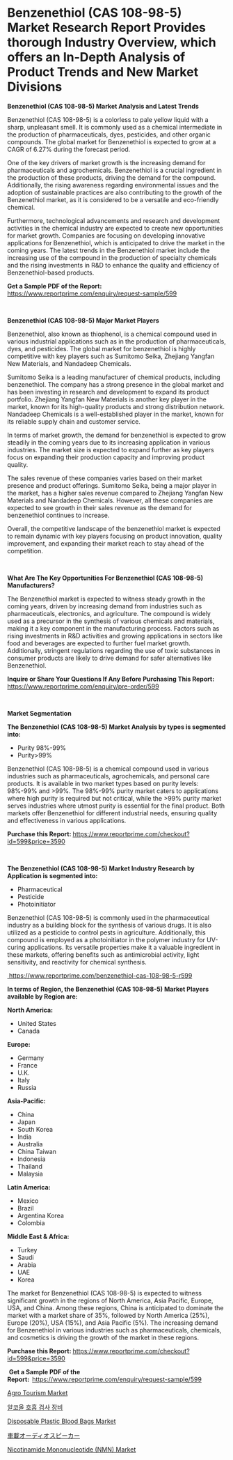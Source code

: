 <p><h1>Benzenethiol (CAS 108-98-5) Market Research Report Provides thorough Industry Overview, which offers an In-Depth Analysis of Product Trends and New Market Divisions</h1></p><p><strong>Benzenethiol (CAS 108-98-5) Market Analysis and Latest Trends</strong></p>
<p><p>Benzenethiol (CAS 108-98-5) is a colorless to pale yellow liquid with a sharp, unpleasant smell. It is commonly used as a chemical intermediate in the production of pharmaceuticals, dyes, pesticides, and other organic compounds. The global market for Benzenethiol is expected to grow at a CAGR of 6.27% during the forecast period.</p><p>One of the key drivers of market growth is the increasing demand for pharmaceuticals and agrochemicals. Benzenethiol is a crucial ingredient in the production of these products, driving the demand for the compound. Additionally, the rising awareness regarding environmental issues and the adoption of sustainable practices are also contributing to the growth of the Benzenethiol market, as it is considered to be a versatile and eco-friendly chemical.</p><p>Furthermore, technological advancements and research and development activities in the chemical industry are expected to create new opportunities for market growth. Companies are focusing on developing innovative applications for Benzenethiol, which is anticipated to drive the market in the coming years. The latest trends in the Benzenethiol market include the increasing use of the compound in the production of specialty chemicals and the rising investments in R&D to enhance the quality and efficiency of Benzenethiol-based products.</p></p>
<p><strong>Get a Sample PDF of the Report:&nbsp;</strong> <a href="https://www.reportprime.com/enquiry/request-sample/599">https://www.reportprime.com/enquiry/request-sample/599</a></p>
<p>&nbsp;</p>
<p><strong>Benzenethiol (CAS 108-98-5) Major Market Players</strong></p>
<p><p>Benzenethiol, also known as thiophenol, is a chemical compound used in various industrial applications such as in the production of pharmaceuticals, dyes, and pesticides. The global market for benzenethiol is highly competitive with key players such as Sumitomo Seika, Zhejiang Yangfan New Materials, and Nandadeep Chemicals.</p><p>Sumitomo Seika is a leading manufacturer of chemical products, including benzenethiol. The company has a strong presence in the global market and has been investing in research and development to expand its product portfolio. Zhejiang Yangfan New Materials is another key player in the market, known for its high-quality products and strong distribution network. Nandadeep Chemicals is a well-established player in the market, known for its reliable supply chain and customer service.</p><p>In terms of market growth, the demand for benzenethiol is expected to grow steadily in the coming years due to its increasing application in various industries. The market size is expected to expand further as key players focus on expanding their production capacity and improving product quality.</p><p>The sales revenue of these companies varies based on their market presence and product offerings. Sumitomo Seika, being a major player in the market, has a higher sales revenue compared to Zhejiang Yangfan New Materials and Nandadeep Chemicals. However, all these companies are expected to see growth in their sales revenue as the demand for benzenethiol continues to increase.</p><p>Overall, the competitive landscape of the benzenethiol market is expected to remain dynamic with key players focusing on product innovation, quality improvement, and expanding their market reach to stay ahead of the competition.</p></p>
<p>&nbsp;</p>
<p><strong>What Are The Key Opportunities For Benzenethiol (CAS 108-98-5) Manufacturers?</strong></p>
<p><p>The Benzenethiol market is expected to witness steady growth in the coming years, driven by increasing demand from industries such as pharmaceuticals, electronics, and agriculture. The compound is widely used as a precursor in the synthesis of various chemicals and materials, making it a key component in the manufacturing process. Factors such as rising investments in R&D activities and growing applications in sectors like food and beverages are expected to further fuel market growth. Additionally, stringent regulations regarding the use of toxic substances in consumer products are likely to drive demand for safer alternatives like Benzenethiol.</p></p>
<p><strong>Inquire or Share Your Questions If Any Before Purchasing This Report:</strong> <a href="https://www.reportprime.com/enquiry/pre-order/599">https://www.reportprime.com/enquiry/pre-order/599</a></p>
<p>&nbsp;</p>
<p><strong>Market Segmentation</strong></p>
<p><strong>The Benzenethiol (CAS 108-98-5) Market Analysis by types is segmented into:</strong></p>
<p><ul><li>Purity 98%-99%</li><li>Purity>99%</li></ul></p>
<p><p>Benzenethiol (CAS 108-98-5) is a chemical compound used in various industries such as pharmaceuticals, agrochemicals, and personal care products. It is available in two market types based on purity levels: 98%-99% and >99%. The 98%-99% purity market caters to applications where high purity is required but not critical, while the >99% purity market serves industries where utmost purity is essential for the final product. Both markets offer Benzenethiol for different industrial needs, ensuring quality and effectiveness in various applications.</p></p>
<p><strong>Purchase this Report:&nbsp;</strong><a href="https://www.reportprime.com/checkout?id=599&price=3590">https://www.reportprime.com/checkout?id=599&price=3590</a></p>
<p>&nbsp;</p>
<p><strong>The Benzenethiol (CAS 108-98-5) Market Industry Research by Application is segmented into:</strong></p>
<p><ul><li>Pharmaceutical</li><li>Pesticide</li><li>Photoinitiator</li></ul></p>
<p><p>Benzenethiol (CAS 108-98-5) is commonly used in the pharmaceutical industry as a building block for the synthesis of various drugs. It is also utilized as a pesticide to control pests in agriculture. Additionally, this compound is employed as a photoinitiator in the polymer industry for UV-curing applications. Its versatile properties make it a valuable ingredient in these markets, offering benefits such as antimicrobial activity, light sensitivity, and reactivity for chemical synthesis.</p></p>
<p><a href="https://www.reportprime.com/benzenethiol-cas-108-98-5-r599">&nbsp;https://www.reportprime.com/benzenethiol-cas-108-98-5-r599</a></p>
<p><strong>In terms of Region, the Benzenethiol (CAS 108-98-5) Market Players available by Region are:</strong></p>
<p>
    <p> <strong> North America: </strong>
        <ul>
            <li>United States</li>
            <li>Canada</li>
        </ul>
        </p> 
    <p> <strong> Europe: </strong>
        <ul>
            <li>Germany</li>
            <li>France</li>
            <li>U.K.</li>
            <li>Italy</li>
            <li>Russia</li>
        </ul>
        </p> 
    <p> <strong> Asia-Pacific: </strong>
        <ul>
            <li>China</li>
            <li>Japan</li>
            <li>South Korea</li>
            <li>India</li>
            <li>Australia</li>
            <li>China Taiwan</li>
            <li>Indonesia</li>
            <li>Thailand</li>
            <li>Malaysia</li>
        </ul>
        </p> 
    <p> <strong> Latin America: </strong>
        <ul>
            <li>Mexico</li>
            <li>Brazil</li>
            <li>Argentina Korea</li>
            <li>Colombia</li>
        </ul>
        </p> 
    <p> <strong> Middle East & Africa: </strong>
        <ul>
            <li>Turkey</li>
            <li>Saudi</li>
            <li>Arabia</li>
            <li>UAE</li>
            <li>Korea</li>
        </ul>
    </p>
    </p>
<p><p>The market for Benzenethiol (CAS 108-98-5) is expected to witness significant growth in the regions of North America, Asia Pacific, Europe, USA, and China. Among these regions, China is anticipated to dominate the market with a market share of 35%, followed by North America (25%), Europe (20%), USA (15%), and Asia Pacific (5%). The increasing demand for Benzenethiol in various industries such as pharmaceuticals, chemicals, and cosmetics is driving the growth of the market in these regions.</p></p>
<p><strong>Purchase this Report: </strong><a href="https://www.reportprime.com/checkout?id=599&price=3590">https://www.reportprime.com/checkout?id=599&price=3590</a></p>
<p>&nbsp;<strong>Get a Sample PDF of the Report:&nbsp;&nbsp;</strong><a href="https://www.reportprime.com/enquiry/request-sample/599">https://www.reportprime.com/enquiry/request-sample/599</a></p>
<p><strong></strong></p>
<p><p><a href="https://issuu.com/reportprime-2/docs/agro-tourism-market-size-2030.pptx">Agro Tourism Market</a></p><p><a href="https://medium.com/@jenniferstanley2022/%EC%A3%BC%EB%A5%98-%EC%88%A8%EA%B2%A8%EC%84%9C-%ED%85%8C%EC%8A%A4%ED%8A%B8-%EC%9E%A5%EB%B9%84-%EC%8B%9C%EC%9E%A5-%EB%8F%99%ED%96%A5-%EC%8B%9C%EC%9E%A5-%EC%84%B8%EB%B6%84%ED%99%94%EC%9D%98-%EC%83%81%EC%84%B8%ED%95%9C-%EC%97%B0%EA%B5%AC-%EB%B0%8F-%EC%8B%A0%ED%9D%A5-%EB%8F%99%ED%96%A5%EC%9D%98-%EC%A4%91%EC%9A%94%EC%84%B1-%EB%B6%84%EC%84%9D-0783ba13fc0e">알코올 호흡 검사 장비</a></p><p><a href="https://medium.com/@hakielkafi_83796/deep-dive-into-the-disposable-plastic-blood-bags-market-itstrends-market-segmentation-and-15b31524aa14">Disposable Plastic Blood Bags Market</a></p><p><a href="https://medium.com/@bulahhamill28/%E8%87%AA%E5%8B%95%E8%BB%8A%E7%94%A8%E3%82%AA%E3%83%BC%E3%83%87%E3%82%A3%E3%82%AA%E3%82%B9%E3%83%94%E3%83%BC%E3%82%AB%E3%83%BC%E3%81%AE%E5%B8%82%E5%A0%B4%E3%82%B7%E3%82%A7%E3%82%A2%E3%81%A8%E5%B8%82%E5%A0%B4%E5%88%86%E6%9E%90-%E6%88%90%E9%95%B7%E3%83%88%E3%83%AC%E3%83%B3%E3%83%89%E3%81%8A%E3%82%88%E3%81%B3%E4%BA%88%E6%B8%AC-2024%E5%B9%B4-2031%E5%B9%B4%E3%81%BE%E3%81%A7%E3%81%AE%E6%9C%9F%E9%96%93-790bd6ca3740">車載オーディオスピーカー</a></p><p><a href="https://github.com/airdrophunter675/Market-Research-Report-List-1/blob/main/nicotinamide-mononucleotide-nmn-market.md">Nicotinamide Mononucleotide (NMN) Market</a></p></p>